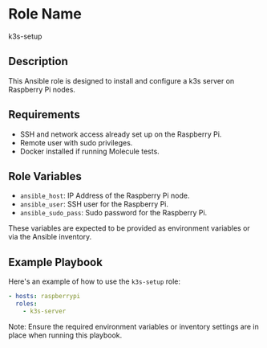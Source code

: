 
Role Name
=========

k3s-setup

Description
-----------

This Ansible role is designed to install and configure a k3s server on Raspberry Pi nodes.

Requirements
------------

- SSH and network access already set up on the Raspberry Pi.
- Remote user with sudo privileges.
- Docker installed if running Molecule tests.

Role Variables
--------------

- `ansible_host`: IP Address of the Raspberry Pi node.
- `ansible_user`: SSH user for the Raspberry Pi.
- `ansible_sudo_pass`: Sudo password for the Raspberry Pi.

These variables are expected to be provided as environment variables or via the Ansible inventory.

Example Playbook
----------------

Here's an example of how to use the `k3s-setup` role:

```yaml
- hosts: raspberrypi
  roles:
    - k3s-server
```

Note: Ensure the required environment variables or inventory settings are in place when running this playbook.
